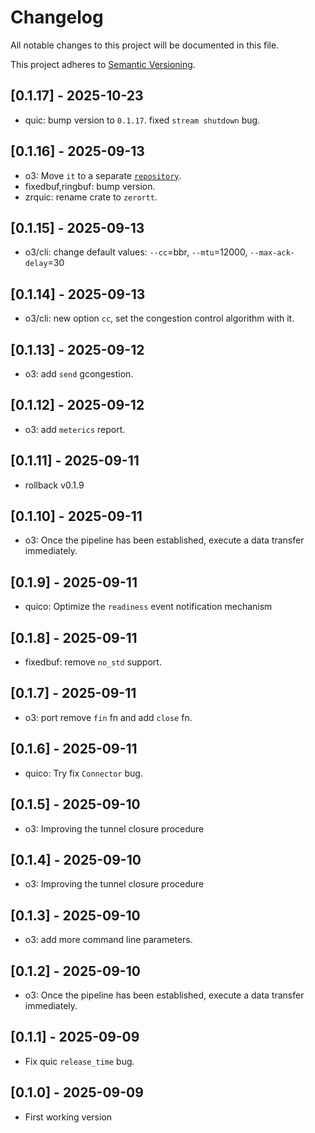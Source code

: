 # Changelog

All notable changes to this project will be documented in this file.

This project adheres to [Semantic Versioning](https://semver.org).

<!--
Note: In this file, do not use the hard wrap in the middle of a sentence for
compatibility with GitHub comment style markdown rendering.
-->

## [0.1.17] - 2025-10-23

- quic: bump version to `0.1.17`. fixed `stream shutdown` bug.

## [0.1.16] - 2025-09-13

- o3: Move `it` to a separate [`repository`](https://github.com/ZeroRtt/o3).
- fixedbuf,ringbuf: bump version.
- zrquic: rename crate to `zerortt`.

## [0.1.15] - 2025-09-13

- o3/cli: change default values: `--cc`=bbr, `--mtu`=12000, `--max-ack-delay`=30

## [0.1.14] - 2025-09-13

- o3/cli: new option `cc`, set the congestion control algorithm with it.

## [0.1.13] - 2025-09-12

- o3: add `send` gcongestion.

## [0.1.12] - 2025-09-12

- o3: add `meterics` report.

## [0.1.11] - 2025-09-11

- rollback v0.1.9

## [0.1.10] - 2025-09-11

- o3: Once the pipeline has been established, execute a data transfer immediately.

## [0.1.9] - 2025-09-11

- quico: Optimize the `readiness` event notification mechanism

## [0.1.8] - 2025-09-11

- fixedbuf: remove `no_std` support.

## [0.1.7] - 2025-09-11

- o3: port remove `fin` fn and add `close` fn.

## [0.1.6] - 2025-09-11

- quico: Try fix `Connector` bug.

## [0.1.5] - 2025-09-10

- o3: Improving the tunnel closure procedure

## [0.1.4] - 2025-09-10

- o3: Improving the tunnel closure procedure

## [0.1.3] - 2025-09-10

- o3: add more command line parameters.

## [0.1.2] - 2025-09-10

- o3: Once the pipeline has been established, execute a data transfer immediately.

## [0.1.1] - 2025-09-09

- Fix quic `release_time` bug.

## [0.1.0] - 2025-09-09

- First working version
